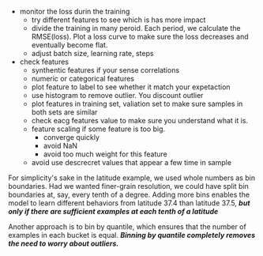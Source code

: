 + monitor the loss durin the training
  + try different features to see which is has more impact
  + divide the training in many peroid. Each period, we calculate the RMSE(loss). Plot a loss curve to make sure the
    loss decreases and eventually become flat.
  + adjust batch size, learning rate, steps
+ check features
  + synthentic features if your sense correlations
  + numeric or categorical features
  + plot feature to label to see whether it match your expetaction
  + use histogram to remove outlier. You discount outlier
  + plot features in training set, valiation set to make sure  samples in both sets are similar
  + check eacg features value to make sure you understand what it is.
  + feature scaling if some feature is too big.
    + converge quickly
    + avoid NaN
    + avoid too much weight for this feature
  + avoid use descrecret values that appear a few time in sample
  
For simplicity's sake in the latitude example, we used whole numbers as bin boundaries. 
Had we wanted finer-grain resolution, we could have split bin boundaries at, say, 
every tenth of a degree. Adding more bins enables the model to learn different behaviors 
from latitude 37.4 than latitude 37.5, 
***but only if there are sufficient examples at each tenth of a latitude***

Another approach is to bin by quantile, 
which ensures that the number of examples in each bucket is equal. 
***Binning by quantile completely removes the need to worry about outliers.***

